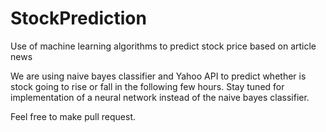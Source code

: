 # StockPrediction
Use of machine learning algorithms to predict stock price based on article news

We are using naive bayes classifier and Yahoo API to predict whether is stock going to rise or fall in the following few hours. Stay tuned for implementation of a neural network instead of the naive bayes classifier.

Feel free to make pull request.
